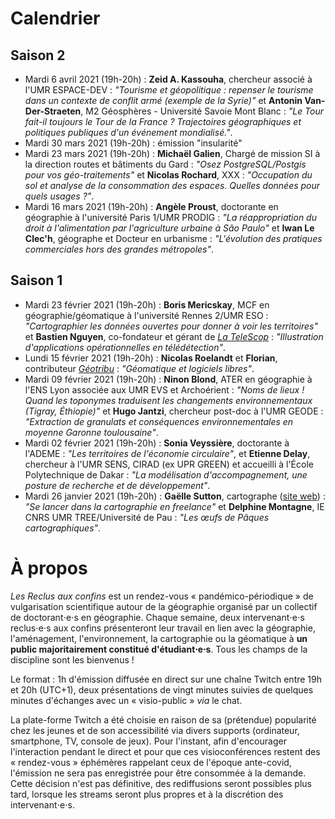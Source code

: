 # Calendrier

## Saison 2

- Mardi 6 avril 2021 (19h-20h) : **Zeid A. Kassouha**, chercheur associé à l'UMR ESPACE-DEV : *"Tourisme et géopolitique : repenser le tourisme dans un contexte de conflit armé (exemple de la Syrie)"* et **Antonin Van-Der-Straeten**, M2 Géosphères - Université Savoie Mont Blanc : *"Le Tour fait-il toujours le Tour de la France ? Trajectoires géographiques et politiques publiques d'un événement mondialisé."*.
- Mardi 30 mars 2021 (19h-20h) : émission "insularité"
- Mardi 23 mars 2021 (19h-20h) : **Michaël Galien**, Chargé de mission SI à la direction routes et bâtiments du Gard : *"Osez PostgreSQL/Postgis pour vos géo-traitements"* et **Nicolas Rochard**, XXX : *"Occupation du sol et analyse de la consommation des espaces. Quelles données pour quels usages ?"*.
- Mardi 16 mars 2021 (19h-20h) : **Angèle Proust**, doctorante en géographie à l'université Paris 1/UMR PRODIG : *"La réappropriation du droit à l'alimentation par l'agriculture urbaine à São Paulo"* et **Iwan Le Clec'h**, géographe et Docteur en urbanisme : *"L'évolution des pratiques commerciales hors des grandes métropoles"*.

## Saison 1

- Mardi 23 février 2021 (19h-20h) : **Boris Mericskay**, MCF en géographie/géomatique à l'université Rennes 2/UMR ESO : *"Cartographier les données ouvertes pour donner à voir les territoires"* et **Bastien Nguyen**, co-fondateur et gérant de [*La TeleScop*](https://www.latelescop.fr/) : *"Illustration d'applications opérationnelles en télédétection"*.
- Lundi 15 février 2021 (19h-20h) : **Nicolas Roelandt** et **Florian**, contributeur [*Géotribu*](https://static.geotribu.fr/) : *"Géomatique et logiciels libres"*.
- Mardi 09 février 2021 (19h-20h) : **Ninon Blond**, ATER en géographie à l'ENS Lyon associée aux UMR EVS et Archoérient : *"Noms de lieux ! Quand les toponymes traduisent les changements environnementaux (Tigray, Éthiopie)"* et **Hugo Jantzi**, chercheur post-doc à l'UMR GEODE : *"Extraction de granulats et conséquences environnementales en moyenne Garonne toulousaine"*.
- Mardi 02 février 2021 (19h-20h) : **Sonia Veyssière**, doctorante à l'ADEME : *"Les territoires de l'économie circulaire"*, et **Etienne Delay**, chercheur à l'UMR SENS, CIRAD (ex UPR GREEN) et accueilli à l'École Polytechnique de Dakar : *"La modélisation d'accompagnement, une posture de recherche et de développement"*.
- Mardi 26 janvier 2021 (19h-20h) : **Gaëlle Sutton**, cartographe ([site web](https://gaellesutton.fr/)) : *"Se lancer dans la cartographie en freelance"* et **Delphine Montagne**, IE CNRS UMR TREE/Université de Pau : *"Les œufs de Pâques cartographiques"*.

# À propos

*Les Reclus aux confins* est un rendez-vous « pandémico-périodique » de vulgarisation scientifique autour de la géographie organisé par un collectif de doctorant⋅e⋅s en géographie. Chaque semaine, deux intervenant⋅e⋅s reclus⋅e⋅s aux confins présenteront leur travail en lien avec la géographie, l'aménagement, l'environnement, la cartographie ou la géomatique à **un public majoritairement constitué d'étudiant⋅e⋅s**. Tous les champs de la discipline sont les bienvenus !

Le format : 1h d'émission diffusée en direct sur une chaîne Twitch entre 19h et 20h (UTC+1), deux présentations de vingt minutes suivies de quelques minutes d'échanges avec un « visio-public » *via* le chat. 

La plate-forme Twitch a été choisie en raison de sa (prétendue) popularité chez les jeunes et de son accessibilité via divers supports (ordinateur, smartphone, TV, console de jeux). Pour l'instant, afin d'encourager l'interaction pendant le direct et pour que ces visioconférences restent des « rendez-vous » éphémères rappelant ceux de l'époque ante-covid, l'émission ne sera pas enregistrée pour être consommée à la demande. Cette décision n'est pas définitive, des rediffusions seront possibles plus tard, lorsque les streams seront plus propres et à la discrétion des intervenant⋅e⋅s.
